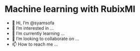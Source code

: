 # Machine learning with RubixMl
- 👋 Hi, I’m @syamsofa
- 👀 I’m interested in ...
- 🌱 I’m currently learning ...
- 💞️ I’m looking to collaborate on ...
- 📫 How to reach me ...

<!---
syamsofa/syamsofa is a ✨ special ✨ repository because its `README.md` (this file) appears on your GitHub profile.
You can click the Preview link to take a look at your changes.
--->
